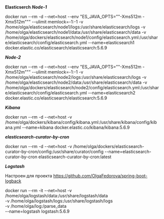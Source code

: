 **Elasticserch**
_**Node-1**_

docker run --rm -d --net=host --env "ES_JAVA_OPTS=""-Xms512m -Xmx512m""" --ulimit memlock=-1:-1 -v /home/olga/elasticsearch/node1/logs:/usr/share/elasticsearch/logs -v /home/olga/elasticsearch/node1/data:/usr/share/elasticsearch/data -v /home/olga/dockers/elasticsearch/node1/config/elasticsearch.yml:/usr/share/elasticsearch/config/elasticsearch.yml --name=elasticsearch1 docker.elastic.co/elasticsearch/elasticsearch:5.6.9 

**_Node-2_**

docker run --rm -d --net=host --env "ES_JAVA_OPTS=""-Xms512m -Xmx512m""" --ulimit memlock=-1:-1 -v /home/olga/elasticsearch/node2/logs:/usr/share/elasticsearch/logs -v /home/olga/elasticsearch/node2/data:/usr/share/elasticsearch/data -v /home/olga/dockers/elasticsearch/node2/config/elasticsearch.yml:/usr/share/elasticsearch/config/elasticsearch.yml --name=elasticsearch2 docker.elastic.co/elasticsearch/elasticsearch:5.6.9 

**_Kibana_**

docker run --rm -d --net=host -v /home/olga/dockers/kibana/config/kibana.yml:/usr/share/kibana/config/kibana.yml --name=kibana docker.elastic.co/kibana/kibana:5.6.9

**_elasticsearch-curator-by-cron_**

docker run --rm -d --net=host -v /home/olga/dockers/elasticsearch-curator-by-cron/config:/usr/share/curator/config --name=elasticsearch-curator-by-cron elasticsearch-curator-by-cron:latest

**_Logstash_**

Настроен для проекта https://github.com/OlgaFedorova/spring-boot-logback

docker run --rm -it --net=host -v /home/olga/logstash/data:/usr/share/logstash/data \
 -v /home/olga/logstash/logs:/usr/share/logstash/logs \
  -v /home/olga/log:/parse_data \
  --name=logstash logstash:5.6.9
